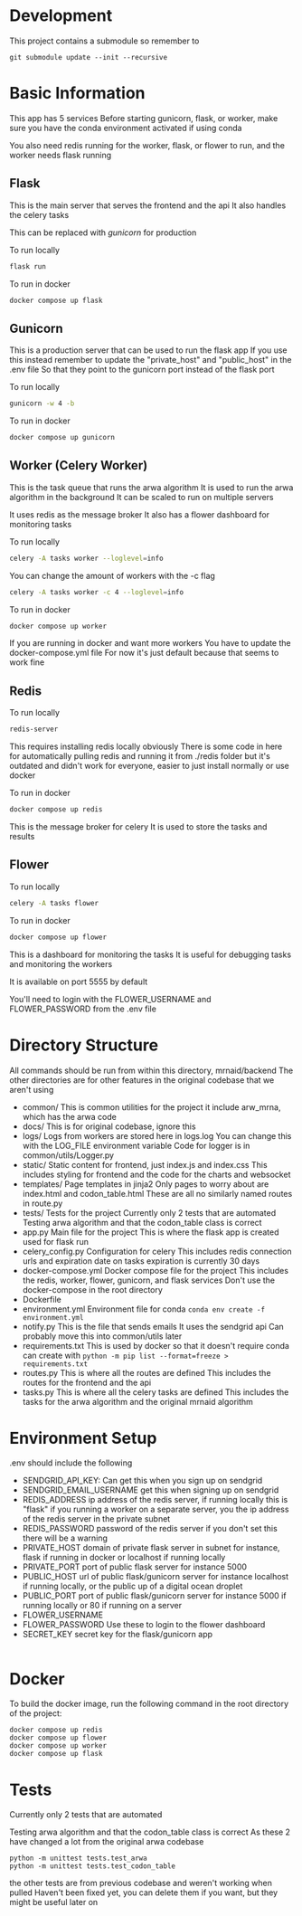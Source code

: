 
# Development

This project contains a submodule so remember to

```
git submodule update --init --recursive
```

# Basic Information

This app has 5 services
Before starting gunicorn, flask, or worker, make sure you have the conda environment activated if using conda

You also need redis running for the worker, flask, or flower to run, and the worker needs flask running

## Flask

This is the main server that serves the frontend and the api
It also handles the celery tasks

This can be replaced with *gunicorn* for production

To run locally
```sh
flask run
```

To run in docker
```sh
docker compose up flask
```

## Gunicorn

This is a production server that can be used to run the flask app
If you use this instead remember to update the "private_host" and "public_host" in the .env file
So that they point to the gunicorn port instead of the flask port

To run locally
```sh
gunicorn -w 4 -b
```

To run in docker
```sh
docker compose up gunicorn
```

## Worker (Celery Worker)

This is the task queue that runs the arwa algorithm
It is used to run the arwa algorithm in the background
It can be scaled to run on multiple servers

It uses redis as the message broker
It also has a flower dashboard for monitoring tasks

To run locally
```sh
celery -A tasks worker --loglevel=info
```

You can change the amount of workers with the -c flag
```sh
celery -A tasks worker -c 4 --loglevel=info
```

To run in docker
```sh
docker compose up worker
```

If you are running in docker and want more workers
You have to update the docker-compose.yml file
For now it's just default because that seems to work fine

## Redis
    
To run locally
```sh
redis-server
```
This requires installing redis locally obviously
There is some code in here for automatically pulling redis and running it from ./redis folder but it's outdated and didn't work for everyone, easier to just install normally or use docker

To run in docker
```sh
docker compose up redis
```

This is the message broker for celery
It is used to store the tasks and results

## Flower
    
To run locally
```sh
celery -A tasks flower
```

To run in docker
```sh
docker compose up flower
```
This is a dashboard for monitoring the tasks
It is useful for debugging tasks and monitoring the workers

It is available on port 5555 by default

You'll need to login with the FLOWER_USERNAME and FLOWER_PASSWORD from the .env file

# Directory Structure

All commands should be run from within this directory, mrnaid/backend
The other directories are for other features in the original codebase that we aren't using

- common/
    This is common utilities for the project
    it include arw_mrna, which has the arwa code
- docs/
    This is for original codebase, ignore this
- logs/
    Logs from workers are stored here in logs.log
    You can change this with the LOG_FILE environment variable
    Code for logger is in common/utils/Logger.py
- static/
    Static content for frontend, just index.js and index.css
    This includes styling for frontend and the code for the charts and websocket
- templates/
    Page templates in jinja2
    Only pages to worry about are index.html and codon_table.html
    These are all no similarly named routes in route.py
- tests/
    Tests for the project
    Currently only 2 tests that are automated
    Testing arwa algorithm and that the codon_table class is correct
- app.py
    Main file for the project
    This is where the flask app is created
    used for flask run
- celery_config.py
    Configuration for celery
    This includes redis connection urls and expiration date on tasks
    expiration is currently 30 days
- docker-compose.yml
    Docker compose file for the project
    This includes the redis, worker, flower, gunicorn, and flask services
    Don't use the docker-compose in the root directory
- Dockerfile
- environment.yml
    Environment file for conda
    ```conda env create -f environment.yml```
- notify.py
    This is the file that sends emails
    It uses the sendgrid api
    Can probably move this into common/utils later
- requirements.txt
    This is used by docker so that it doesn't require conda
    can create with
    ```python -m pip list --format=freeze > requirements.txt```
- routes.py
    This is where all the routes are defined
    This includes the routes for the frontend and the api
- tasks.py
    This is where all the celery tasks are defined
    This includes the tasks for the arwa algorithm and the original mrnaid algorithm

# Environment Setup

.env should include the following

- SENDGRID_API_KEY:
  Can get this when you sign up on sendgrid
- SENDGRID_EMAIL_USERNAME
  get this when signing up on sendgrid
- REDIS_ADDRESS
    ip address of the redis server, if running locally this is "flask"
    if you running a worker on a separate server, you the ip address of the redis server in the private subnet
- REDIS_PASSWORD
    password of the redis server
    if you don't set this there will be a warning
- PRIVATE_HOST
    domain of private flask server in subnet
    for instance, flask if running in docker or localhost if running locally
- PRIVATE_PORT
    port of public flask server
    for instance 5000
- PUBLIC_HOST
    url of public flask/gunicorn server
    for instance localhost if running locally, or the public up of a digital ocean droplet
- PUBLIC_PORT
    port of public flask/gunicorn server
    for instance 5000 if running locally or 80 if running on a server
- FLOWER_USERNAME
- FLOWER_PASSWORD
    Use these to login to the flower dashboard
- SECRET_KEY
    secret key for the flask/gunicorn app
    ```    

# Docker

To build the docker image, run the following command in the root directory of the project:
```
docker compose up redis
docker compose up flower
docker compose up worker
docker compose up flask
```

# Tests

Currently only 2 tests that are automated

Testing arwa algorithm and that the codon_table class is correct
As these 2 have changed a lot from the original arwa codebase
```
python -m unittest tests.test_arwa
python -m unittest tests.test_codon_table
```

the other tests are from previous codebase and weren't working when pulled
Haven't been fixed yet, you can delete them if you want, but they might be useful later on